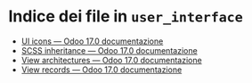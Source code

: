 # Indice dei file in `user_interface`

- [UI icons — Odoo 17.0 documentazione](./icons.md)
- [SCSS inheritance — Odoo 17.0 documentazione](./scss_inheritance.md)
- [View architectures — Odoo 17.0 documentazione](./view_architectures.md)
- [View records — Odoo 17.0 documentazione](./view_records.md)
